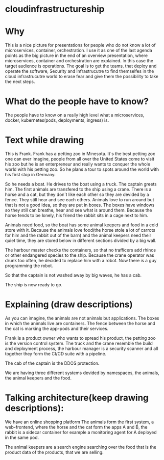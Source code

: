 # cloudinfrastructureship
# Why
This is a nice picture for presentations for people who do not know a lot of microservices, container, orchestration.
I use it as one of the last agenda points as the big picture in the end of an overview presentation, where microservices, container and orchestration are explained. In this case the target audience is operations.
The goal is to get the teams, that deploy and operate the software, Security and Infrastrucutre to find themselfes in the cloud infrastrucutre world to erase fear and give them the possibility to take the next steps.

# What do the people have to know?
The people have to know on a really high level what a microservices, docker, kubernetes(pods, deployments, ingress) is.

# Text while drawing

This is Frank. Frank has a petting zoo in Minesota.
It´s the best petting zoo one can ever imagine, people from all over the United States come to visit his zoo but he is an enterpreneur and really wants to conquer the whole world with his petting zoo.
So he plans a tour to spots around the world with his first stop in Germany.

So he needs a boat. He drives to the boat using a truck. The captain greets him.
The first animals are transfered to the ship using a crane. 
There is a horse and a cat, but they don´t like each other so they are devided by a fence. They still hear and see each others.
Animals love to run around but that is not a good idea, so they are put in boxes. 
The boxes have windows so they still can breathe, hear and see what is around them.
Because the horse tends to be lonely, his friend the rabbit sits in a cage next to him.

Animals need food, so the boat has some animal keepers and food in a cold store with it.
Because the animals love food(the horse stole a lot of carrots for him and the rabbit out of the barn) and the animal keepers need their quiet time, they are stored below in different sections divided by a big wall. 

The harbour master checks the containers, so that no trafficers add rhinos or other endangered species to the ship.
Because the crane operator was drunk too often, he decided to replace him with a robot. Now there is a guy programming the robot.

So that the captain is not washed away by big waves, he has a cab.

The ship is now ready to go.

# Explaining (draw descriptions)
As you can imagine, the animals are not animals but applications.
The boxes in which the animals live are containers.
The fence between the horse and the cat is marking the app-pods and their services.


Frank is a product owner who wants to spread his product, the petting zoo is the version control system.
The truck and the crane resemble the build and deployment process, the harbour manager is a security scanner and all together they form the CI/CD suite with a pipeline.

The cab of the captain is the DDOS protection.

We are having three different systems devided by namespaces, the animals, the animal keepers and the food.

# Talking architecture(keep drawing descriptions):
We have an online shopping platform 
The animals form the first system, a web-frontend, where the horse and the cat form the apps A and B, the rabbit is a sidecar container for example a monitoring agent for A deployed in the same pod.

The animal keepers are a search engine searching over the food that is the product data of the products, that we are selling. 